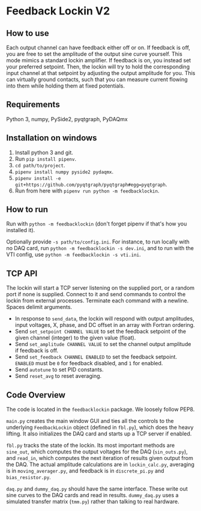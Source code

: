 # Feedback Lockin V2

## How to use

Each output channel can have feedback either off or on. If feedback is off,
you are free to set the amplitude of the output sine curve yourself. This mode
mimics a standard lockin amplifier. If feedback is on, you instead set your
preferred setpoint. Then, the lockin will try to hold the corresponding input
channel at that setpoint by adjusting the output amplitude for you. This can
virtually ground contacts, such that you can measure current flowing into them
while holding them at fixed potentials.

## Requirements

Python 3, numpy, PySide2, pyqtgraph, PyDAQmx

## Installation on windows

1. Install python 3 and git.
1. Run `pip install pipenv`.
1. `cd path/to/project`.
1. `pipenv install numpy pyside2 pydaqmx`.
1. `pipenv install -e git+https://github.com/pyqtgraph/pyqtgraph#egg=pyqtgraph`.
1. Run from here with `pipenv run python -m feedbacklockin`.

## How to run

Run with `python -m feedbacklockin` (don't forget pipenv if that's how you
installed it).

Optionally provide `-s path/to/config.ini`. For instance, to run locally with
no DAQ card, run `python -m feedbacklockin -s dev.ini`, and to run with the VTI
config, use `python -m feedbacklockin -s vti.ini`.

## TCP API

The lockin will start a TCP server listening on the supplied port, or a random
port if none is supplied. Connect to it and send commands to control the lockin
from external processes. Terminate each command with a newline. Spaces delimit
arguments.

* In response to `send_data`, the lockin will respond with output amplitudes,
input voltages, X, phase, and DC offset in an array with Fortran ordering.
* Send `set_setpoint CHANNEL VALUE` to set the feedback setpoint of the given
channel (integer) to the given value (float).
* Send `set_amplitude CHANNEL VALUE` to set the channel output amplitude if
feedback is off.
* Send `set_feedback CHANNEL ENABLED` to set the feedback setpoint. `ENABLED`
must be `0` for feedback disabled, and `1` for enabled.
* Send `autotune` to set PID constants.
* Send `reset_avg` to reset averaging.

## Code Overview

The code is located in the `feedbacklockin` package. We loosely follow PEP8.

`main.py` creates the main window GUI and ties all the controls to the
underlying `FeedbackLockin` object (defined in `fbl.py`), which does the heavy
lifting. It also initializes the DAQ card and starts up a TCP server if
enabled.

`fbl.py` tracks the state of the lockin. Its most important methods are
`sine_out`, which computes the output voltages for the DAQ (`sin_outs.py`), and
`read_in`, which computes the next iteration of results given output from the
DAQ. The actual amplitude calculations are in `lockin_calc.py`, averaging is in
`moving_averager.py`, and feedback is in `discrete_pi.py` and
`bias_resistor.py`.

`daq.py` and `dummy_daq.py` should have the same interface. These write out
sine curves to the DAQ cards and read in results. `dummy_daq.py` uses a
simulated transfer matrix (`tmm.py`) rather than talking to real hardware.
